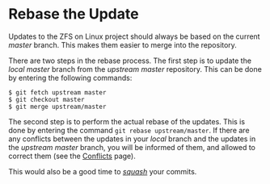 # Rebase the Update

Updates to the ZFS on Linux project should always be based on the current *master* branch.  This makes them easier to merge into the repository.

There are two steps in the rebase process.  The first step is to update the *local master* branch from the *upstream master* repository.  This can be done by entering the following commands:

```
$ git fetch upstream master
$ git checkout master
$ git merge upstream/master
```

The second step is to perform the actual rebase of the updates.  This is done by entering the command `git rebase upstream/master`.  If there are any conflicts between the updates in your *local* branch and the updates in the *upstream master* branch, you will be informed of them, and allowed to correct them (see the [Conflicts][W-conflicts] page).

This would also be a good time to [*squash*][W-squash] your commits.

[W-conflicts]: https://github.com/zfsonlinux/zfs/wiki/Workflow-Conflicts
[W-squash]: https://github.com/zfsonlinux/zfs/wiki/Workflow-Squash